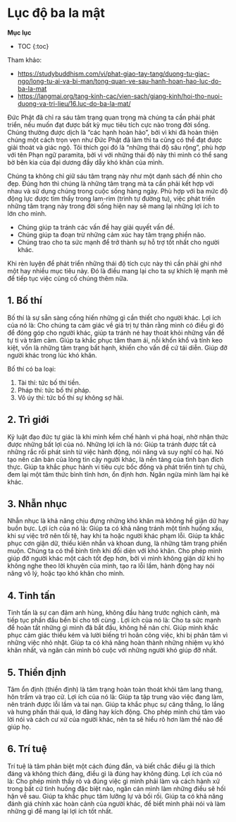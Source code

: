 # Lục độ ba la mật

**Mục lục**

- TOC
{:toc}

Tham khảo:

- <https://studybuddhism.com/vi/phat-giao-tay-tang/duong-tu-giac-ngo/long-tu-ai-va-bi-man/tong-quan-ve-sau-hanh-hoan-hao-luc-do-ba-la-mat>
- <https://langmai.org/tang-kinh-cac/vien-sach/giang-kinh/hoi-tho-nuoi-duong-va-tri-lieu/16.luc-do-ba-la-mat/>

Đức Phật đã chỉ ra sáu tâm trạng quan trọng mà chúng ta cần phải phát triển, nếu muốn đạt được bất kỳ mục tiêu tích cực nào trong đời sống. Chúng thường được dịch là “các hạnh hoàn hảo”, bởi vì khi đã hoàn thiện chúng một cách trọn vẹn như Đức Phật đã làm thì ta cũng có thể đạt được giải thoát và giác ngộ. Tôi thích gọi đó là “những thái độ sâu rộng”, phù hợp với tên Phạn ngữ paramita, bởi vì với những thái độ này thì mình có thể sang bờ bên kia của đại dương đầy dẫy khó khăn của mình.

Chúng ta không chỉ giữ sáu tâm trạng này như một danh sách để nhìn cho đẹp. Đúng hơn thì chúng là những tâm trạng mà ta cần phải kết hợp với nhau và sử dụng chúng trong cuộc sống hàng ngày. Phù hợp với ba mức độ động lực được tìm thấy trong lam-rim (trình tự đường tu), việc phát triển những tâm trạng này trong đời sống hiện nay sẽ mang lại những lợi ích to lớn cho mình.

* Chúng giúp ta tránh các vấn đề hay giải quyết vấn đề.
* Chúng giúp ta đoạn trừ những cảm xúc hay tâm trạng phiền não.
* Chúng trao cho ta sức mạnh để trở thành sự hỗ trợ tốt nhất cho người khác.

Khi rèn luyện để phát triển những thái độ tích cực này thì cần phải ghi nhớ một hay nhiều mục tiêu này. Đó là điều mang lại cho ta sự khích lệ mạnh mẽ để tiếp tục việc củng cố chúng thêm nữa.

## 1. Bố thí
Bố thí là sự sẵn sàng cống hiến những gì cần thiết cho người khác. Lợi ích của nó là:
Cho chúng ta cảm giác về giá trị tự thân rằng mình có điều gì đó để đóng góp cho người khác, giúp ta tránh né hay thoát khỏi những vấn đề tự ti và trầm cảm.
Giúp ta khắc phục tâm tham ái, nỗi khốn khổ và tính keo kiệt, vốn là những tâm trạng bất hạnh, khiến cho vấn đề cứ tái diễn.
Giúp đỡ người khác trong lúc khó khăn.

Bố thí có ba loại:
1) Tài thí: tức bố thí tiền.
2) Pháp thí: tức bố thí pháp.
3) Vô úy thí: tức bố thí sự không sợ hãi.

## 2. Trì giới
Kỷ luật đạo đức tự giác là khi mình kềm chế hành vi phá hoại, nhờ nhận thức được những bất lợi của nó. Những lợi ích là nó:
Giúp ta tránh được tất cả những rắc rối phát sinh từ việc hành động, nói năng và suy nghĩ có hại. Nó tạo nên căn bản của lòng tin cậy người khác, là nền tảng của tình bạn đích thực.
Giúp ta khắc phục hành vi tiêu cực bốc đồng và phát triển tính tự chủ, đem lại một tâm thức bình tĩnh hơn, ổn định hơn.
Ngăn ngừa mình làm hại kẻ khác.

## 3. Nhẫn nhục
Nhẫn nhục là khả năng chịu đựng những khó khăn mà không hề giận dữ hay buồn bực. Lợi ích của nó là:
Giúp ta có khả năng tránh một tình huống xấu, khi sự việc trở nên tồi tệ, hay khi ta hoặc người khác phạm lỗi.
Giúp ta khắc phục cơn giận dữ, thiếu kiên nhẫn và khoan dung,  là những tâm trạng phiền muộn. Chúng ta có thể bình tĩnh khi đối diện với khó khăn.
Cho phép mình giúp đỡ người khác một cách tốt đẹp hơn, bởi vì mình không giận dữ khi họ không nghe theo lời khuyên của mình, tạo ra lỗi lầm, hành động hay nói năng vô lý, hoặc tạo khó khăn cho mình.

## 4. Tinh tấn 
Tinh tấn là sự can đảm anh hùng, không đầu hàng trước nghịch cảnh, mà tiếp tục phấn đấu bền bỉ cho tới cùng . Lợi ích của nó là:
Cho ta sức mạnh để hoàn tất những gì mình đã bắt đầu, không hề nản chí.
Giúp mình khắc phục cảm giác thiếu kém và lười biếng trì hoãn công việc, khi bị phân tâm vì những việc nhỏ nhặt.
Giúp ta có khả năng hoàn thành những nhiệm vụ khó khăn nhất, và ngăn cản mình bỏ cuộc với những người khó giúp đỡ nhất.

## 5. Thiền định
Tâm ổn định (thiền định) là tâm trạng hoàn toàn thoát khỏi tâm lang thang, hôn trầm và trạo cử. Lợi ích của nó là:
Giúp ta tập trung vào việc đang làm, nên tránh được lỗi lầm và tai nạn.
Giúp ta khắc phục sự căng thẳng, lo lắng và hưng phấn thái quá, lơ đãng hay kích động.
Cho phép mình chú tâm vào lời nói và cách cư xử của người khác, nên ta sẽ hiểu rõ hơn làm thế nào để giúp họ.

## 6. Trí tuệ
Trí tuệ là tâm phân biệt một cách đúng đắn, và biết chắc điều gì là thích đáng và không thích đáng, điều gì là đúng hay không đúng. Lợi ích của nó là:
Cho phép mình thấy rõ và đúng việc gì mình phải làm và cách hành xử trong bất cứ tình huống đặc biệt nào, ngăn cản mình làm những điều sẽ hối hận về sau.
Giúp ta khắc phục tâm lưỡng lự và bối rối.
Giúp ta có khả năng đánh giá chính xác hoàn cảnh của người khác, để biết mình phải nói và làm những gì để mang lại lợi ích tốt nhất.